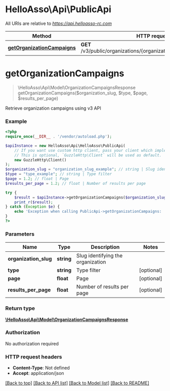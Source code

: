 # HelloAsso\Api\PublicApi

All URIs are relative to *https://api.helloasso-rc.com*

Method | HTTP request | Description
------------- | ------------- | -------------
[**getOrganizationCampaigns**](PublicApi.md#getorganizationcampaigns) | **GET** /v3/public/organizations/{organization_slug}/campaigns.json | 

# **getOrganizationCampaigns**
> \HelloAsso\Api\Model\OrganizationCampaignsResponse getOrganizationCampaigns($organization_slug, $type, $page, $results_per_page)



Retrieve organization campaigns using v3 API

### Example
```php
<?php
require_once(__DIR__ . '/vendor/autoload.php');

$apiInstance = new HelloAsso\Api\HelloAsso\PublicApi(
    // If you want use custom http client, pass your client which implements `GuzzleHttp\ClientInterface`.
    // This is optional, `GuzzleHttp\Client` will be used as default.
    new GuzzleHttp\Client()
);
$organization_slug = "organization_slug_example"; // string | Slug identifying the organization
$type = "type_example"; // string | Type filter
$page = 1.2; // float | Page
$results_per_page = 1.2; // float | Number of results per page

try {
    $result = $apiInstance->getOrganizationCampaigns($organization_slug, $type, $page, $results_per_page);
    print_r($result);
} catch (Exception $e) {
    echo 'Exception when calling PublicApi->getOrganizationCampaigns: ', $e->getMessage(), PHP_EOL;
}
?>
```

### Parameters

Name | Type | Description  | Notes
------------- | ------------- | ------------- | -------------
 **organization_slug** | **string**| Slug identifying the organization |
 **type** | **string**| Type filter | [optional]
 **page** | **float**| Page | [optional]
 **results_per_page** | **float**| Number of results per page | [optional]

### Return type

[**\HelloAsso\Api\Model\OrganizationCampaignsResponse**](../Model/OrganizationCampaignsResponse.md)

### Authorization

No authorization required

### HTTP request headers

 - **Content-Type**: Not defined
 - **Accept**: application/json

[[Back to top]](#) [[Back to API list]](../../README.md#documentation-for-api-endpoints) [[Back to Model list]](../../README.md#documentation-for-models) [[Back to README]](../../README.md)

